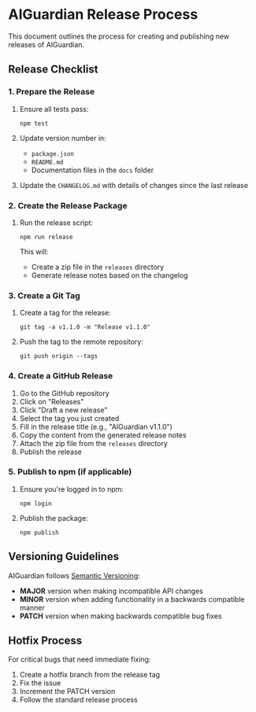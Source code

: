# AIGuardian Release Process

This document outlines the process for creating and publishing new releases of AIGuardian.

## Release Checklist

### 1. Prepare the Release

1. Ensure all tests pass:
   ```
   npm test
   ```

2. Update version number in:
   - `package.json`
   - `README.md`
   - Documentation files in the `docs` folder

3. Update the `CHANGELOG.md` with details of changes since the last release

### 2. Create the Release Package

1. Run the release script:
   ```
   npm run release
   ```

   This will:
   - Create a zip file in the `releases` directory
   - Generate release notes based on the changelog

### 3. Create a Git Tag

1. Create a tag for the release:
   ```
   git tag -a v1.1.0 -m "Release v1.1.0"
   ```

2. Push the tag to the remote repository:
   ```
   git push origin --tags
   ```

### 4. Create a GitHub Release

1. Go to the GitHub repository
2. Click on "Releases"
3. Click "Draft a new release"
4. Select the tag you just created
5. Fill in the release title (e.g., "AIGuardian v1.1.0")
6. Copy the content from the generated release notes
7. Attach the zip file from the `releases` directory
8. Publish the release

### 5. Publish to npm (if applicable)

1. Ensure you're logged in to npm:
   ```
   npm login
   ```

2. Publish the package:
   ```
   npm publish
   ```

## Versioning Guidelines

AIGuardian follows [Semantic Versioning](https://semver.org/):

- **MAJOR** version when making incompatible API changes
- **MINOR** version when adding functionality in a backwards compatible manner
- **PATCH** version when making backwards compatible bug fixes

## Hotfix Process

For critical bugs that need immediate fixing:

1. Create a hotfix branch from the release tag
2. Fix the issue
3. Increment the PATCH version
4. Follow the standard release process
